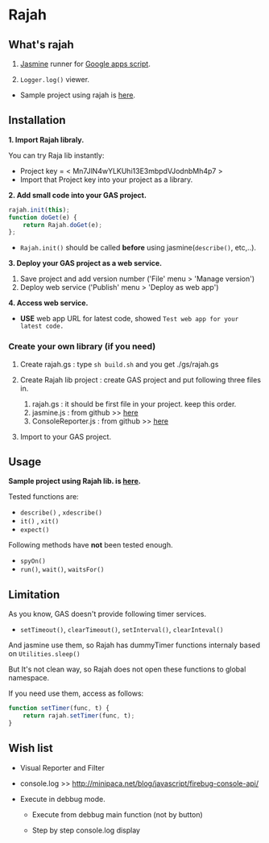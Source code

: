 # Rajah

## What's rajah

1. [Jasmine](https://github.com/pivotal/jasmine/wiki) runner for [Google apps script](https://developers.google.com/apps-script/).

2. `Logger.log()` viewer.

- Sample project using rajah is [here](https://script.google.com/d/1D6qmc_sIehOP-p6__Z29uSQTbGYrcTF0wXIwWgsD2Hba8Onjf6EWrRym/edit).

## Installation

**1. Import Rajah libraly.**

You can try Raja lib instantly:
- Project key = < Mn7JlN4wYLKUhi13E3mbpdVJodnbMh4p7 >
- Import that Project key into your project as a library.


**2. Add small code into your GAS project.**

```js
rajah.init(this);
function doGet(e) {
    return Rajah.doGet(e);
};
```

- `Rajah.init()` should be called **before** using jasmine(`describe()`, etc,..). 

**3. Deploy your GAS project as a web service.**

1. Save project and add version number ('File' menu > 'Manage version')
2. Deploy web service ('Publish' menu > 'Deploy as web app')

**4. Access web service.**

- **USE** web app URL for latest code, showed `Test web app for your latest code.`


### Create your own library (if you need)

1. Create rajah.gs : type `sh build.sh` and you get ./gs/rajah.gs

2. Create Rajah lib project : create GAS project and put following three files in.
    1. rajah.gs : it should be first file in your project. keep this order.
    2. jasmine.js : from github >> [here](https://github.com/pivotal/jasmine/blob/master/lib/jasmine-core/jasmine.js)
    3. ConsoleReporter.js : from github >> [here](https://github.com/pivotal/jasmine/blob/master/src/console/ConsoleReporter.js)

3. Import to your GAS project.


## Usage

**Sample project using Rajah lib. is [here](https://script.google.com/d/1D6qmc_sIehOP-p6__Z29uSQTbGYrcTF0wXIwWgsD2Hba8Onjf6EWrRym/edit).**


Tested functions are:

- `describe()` , `xdescribe()`
- `it()` , `xit()`
- `expect()`

Following methods have **not** been tested enough.

- `spyOn()`
- `run()`, `wait()`, `waitsFor()`


## Limitation

As you know, GAS doesn't provide following timer services.

- `setTimeout()`, `clearTimeout()`, `setInterval()`, `clearInteval()`

And jasmine use them, so Rajah has dummyTimer functions internaly based on `Utilities.sleep()`

But It's not clean way, so Rajah does not open these functions to global namespace.

If you need use them, access as follows:

````js
function setTimer(func, t) {
    return rajah.setTimer(func, t);
}
````


## Wish list

- Visual Reporter and Filter

- console.log >> http://minipaca.net/blog/javascript/firebug-console-api/

- Execute in debbug mode.

    - Execute from debbug main function (not by button)

    - Step by step console.log display


